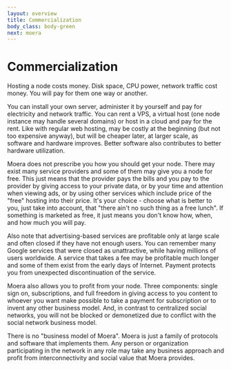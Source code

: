 ```yaml
---
layout: overview
title: Commercialization
body_class: body-green
next: moera
---
```


# Commercialization

Hosting a node costs money. Disk space, CPU power, network traffic cost
money. You will pay for them one way or another.

You can install your own server, administer it by yourself and pay for
electricity and network traffic. You can rent a VPS, a virtual host (one
node instance may handle several domains) or host in a cloud and pay for
the rent. Like with regular web hosting, may be costly at the beginning
(but not too expensive anyway), but will be cheaper later, at larger
scale, as software and hardware improves. Better software also
contributes to better hardware utilization.

Moera does not prescribe you how you should get your node. There may
exist many service providers and some of them may give you a node for
free. This just means that the provider pays the bills and you pay to
the provider by giving access to your private data, or by your time and
attention when viewing ads, or by using other services which include
price of the "free" hosting into their price. It's your choice - choose 
what is better to you, just take into account, that "there ain't no such
thing as a free lunch". If something is marketed as free, it just means
you don't know how, when, and how much you will pay.

Also note that advertising-based services are profitable only at large
scale and often closed if they have not enough users. You can remember
many Google services that were closed as unattractive, while having
millions of users worldwide. A service that takes a fee may be
profitable much longer and some of them exist from the early days of
Internet. Payment protects you from unexpected discontinuation of the
service.

Moera also allows you to profit from your node. Three components: single
sign on, subscriptions, and full freedom in giving access to you content
to whoever you want make possible to take a payment for subscription or
to invent any other business model. And, in contrast to centralized
social networks, you will not be blocked or demonetized due to conflict
with the social network business model.
 
There is no "business model of Moera". Moera is just a family of
protocols and software that implements them. Any person or organization
participating in the network in any role may take any business approach
and profit from interconnectivity and social value that Moera provides.
